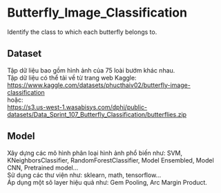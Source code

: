 # Butterfly_Image_Classification
Identify the class to which each butterfly belongs to. 
## Dataset
Tập dữ liệu bao gồm hình ảnh của 75 loài bướm khác nhau.<br>
Tập dữ liệu có thể tải về từ trang web Kaggle:<br>
 https://www.kaggle.com/datasets/phucthaiv02/butterfly-image-classification<br>
hoặc:<br>
 https://s3.us-west-1.wasabisys.com/dphi/public-datasets/Data_Sprint_107_Butterfly_Classification/butterflies.zip
##  Model
Xây dựng các mô hình phân loại hình ảnh phổ biến như: SVM, KNeighborsClassifier, RandomForestClassifier, Model Ensembled, Model CNN, Pretrained model...<br>
Sử dụng các thư viện như: sklearn, math, tensorflow...<br>
Áp dụng một sô layer hiệu quả như: Gem Pooling, Arc Margin Product. 
